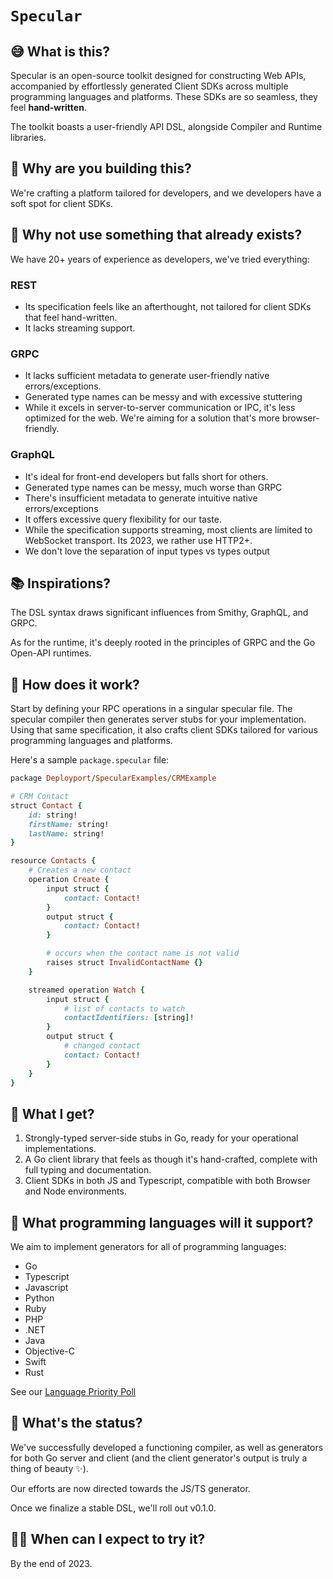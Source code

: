 # `Specular`

## 😅 What is this?

Specular is an open-source toolkit designed for constructing Web APIs, accompanied by effortlessly generated Client SDKs across multiple programming languages and platforms. These SDKs are so seamless, they feel **hand-written**.

The toolkit boasts a user-friendly API DSL, alongside Compiler and Runtime libraries.

## 🧐 Why are you building this?

We're crafting a platform tailored for developers, and we developers have a soft spot for client SDKs.

## 🥺 Why not use something that already exists?

We have 20+ years of experience as developers, we've tried everything:

### REST

* Its specification feels like an afterthought, not tailored for client SDKs that feel hand-written.
* It lacks streaming support.

### GRPC
* It lacks sufficient metadata to generate user-friendly native errors/exceptions.
* Generated type names can be messy and with excessive stuttering
* While it excels in server-to-server communication or IPC, it's less optimized for the web. We're aiming for a solution that's more browser-friendly.

### GraphQL

* It's ideal for front-end developers but falls short for others.
* Generated type names can be messy, much worse than GRPC
* There's insufficient metadata to generate intuitive native errors/exceptions
* It offers excessive query flexibility for our taste.
* While the specification supports streaming, most clients are limited to WebSocket transport. Its 2023, we rather use HTTP2+.
* We don't love the separation of input types vs types output

## 📚 Inspirations?

The DSL syntax draws significant influences from Smithy, GraphQL, and GRPC.

As for the runtime, it's deeply rooted in the principles of GRPC and the Go Open-API runtimes.

## 🥸 How does it work?

Start by defining your RPC operations in a singular specular file. The specular compiler then generates server stubs for your implementation. Using that same specification, it also crafts client SDKs tailored for various programming languages and platforms.

Here's a sample `package.specular` file:

```ruby
package Deployport/SpecularExamples/CRMExample

# CRM Contact
struct Contact {
    id: string!
    firstName: string!
    lastName: string!
}

resource Contacts {
    # Creates a new contact
    operation Create {
        input struct {
            contact: Contact!
        }
        output struct {
            contact: Contact!
        }

        # occurs when the contact name is not valid
        raises struct InvalidContactName {}
    }

    streamed operation Watch {
        input struct {
            # list of contacts to watch
            contactIdentifiers: [string]!
        }
        output struct {
            # changed contact
            contact: Contact!
        }
    }
}
```

## 🤯 What I get?

1. Strongly-typed server-side stubs in Go, ready for your operational implementations.
2. A Go client library that feels as though it's hand-crafted, complete with full typing and documentation.
3. Client SDKs in both JS and Typescript, compatible with both Browser and Node environments.

## 🧢 What programming languages will it support?

We aim to implement generators for all of programming languages:

* Go
* Typescript
* Javascript
* Python
* Ruby
* PHP
* .NET
* Java
* Objective-C
* Swift
* Rust

See our [Language Priority Poll](https://github.com/deployport/specular/issues/1)

## 🏁 What's the status?

We've successfully developed a functioning compiler, as well as generators for both Go server and client (and the client generator's output is truly a thing of beauty ✨).

Our efforts are now directed towards the JS/TS generator.

Once we finalize a stable DSL, we'll roll out v0.1.0.

## 💪🏼 When can I expect to try it?

By the end of 2023.


